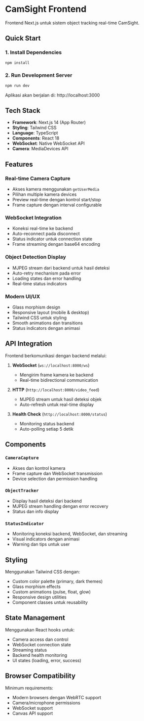 # CamSight Frontend

Frontend Next.js untuk sistem object tracking real-time CamSight.

## Quick Start

### 1. Install Dependencies

```bash
npm install
```

### 2. Run Development Server

```bash
npm run dev
```

Aplikasi akan berjalan di: http://localhost:3000

## Tech Stack

- **Framework**: Next.js 14 (App Router)
- **Styling**: Tailwind CSS
- **Language**: TypeScript
- **Components**: React 18
- **WebSocket**: Native WebSocket API
- **Camera**: MediaDevices API

## Features

### Real-time Camera Capture

- Akses kamera menggunakan `getUserMedia`
- Pilihan multiple kamera devices
- Preview real-time dengan kontrol start/stop
- Frame capture dengan interval configurable

### WebSocket Integration

- Koneksi real-time ke backend
- Auto-reconnect pada disconnect
- Status indicator untuk connection state
- Frame streaming dengan base64 encoding

### Object Detection Display

- MJPEG stream dari backend untuk hasil deteksi
- Auto-retry mechanism pada error
- Loading states dan error handling
- Real-time status indicators

### Modern UI/UX

- Glass morphism design
- Responsive layout (mobile & desktop)
- Tailwind CSS untuk styling
- Smooth animations dan transitions
- Status indicators dengan animasi

## API Integration

Frontend berkomunikasi dengan backend melalui:

1. **WebSocket** (`ws://localhost:8000/ws`)

   - Mengirim frame kamera ke backend
   - Real-time bidirectional communication

2. **HTTP** (`http://localhost:8000/video_feed`)

   - MJPEG stream untuk hasil deteksi objek
   - Auto-refresh untuk real-time display

3. **Health Check** (`http://localhost:8000/status`)
   - Monitoring status backend
   - Auto-polling setiap 5 detik

## Components

### `CameraCapture`

- Akses dan kontrol kamera
- Frame capture dan WebSocket transmission
- Device selection dan permission handling

### `ObjectTracker`

- Display hasil deteksi dari backend
- MJPEG stream handling dengan error recovery
- Status dan info display

### `StatusIndicator`

- Monitoring koneksi backend, WebSocket, dan streaming
- Visual indicators dengan animasi
- Warning dan tips untuk user

## Styling

Menggunakan Tailwind CSS dengan:

- Custom color palette (primary, dark themes)
- Glass morphism effects
- Custom animations (pulse, float, glow)
- Responsive design utilities
- Component classes untuk reusability

## State Management

Menggunakan React hooks untuk:

- Camera access dan control
- WebSocket connection state
- Streaming status
- Backend health monitoring
- UI states (loading, error, success)

## Browser Compatibility

Minimum requirements:

- Modern browsers dengan WebRTC support
- Camera/microphone permissions
- WebSocket support
- Canvas API support
